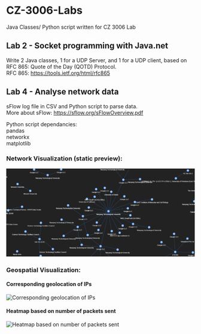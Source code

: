 # CZ-3006-Labs
Java Classes/ Python script written for CZ 3006 Lab  

## Lab 2 - Socket programming with Java.net  
Write 2 Java classes, 1 for a UDP Server, and 1 for a UDP client, based on RFC 865: Quote of the Day (QOTD) Protocol.  
RFC 865: https://tools.ietf.org/html/rfc865  

## Lab 4 - Analyse network data
sFlow log file in CSV and Python script to parse data.  
More about sFlow: https://sflow.org/sFlowOverview.pdf   

Python script dependancies:  
pandas  
networkx  
matplotlib  

### Network Visualization (static preview):
![Network Visualization (static preview)](https://github.com/jsheng1996/CZ-3006-Labs/blob/master/cz3006lab4/img/network/static%20preview.png?raw=true)


### Geospatial Visualization:
#### Corresponding geolocation of IPs
![Corresponding geolocation of IPs](https://github.com/jsheng1996/CZ-3006-Labs/blob/master/cz3006lab4/img/overall/Overall%20IP%20Geolocations.png?raw=true) 

#### Heatmap based on number of packets sent
![Heatmap based on number of packets sent](https://github.com/jsheng1996/CZ-3006-Labs/blob/master/cz3006lab4/img/overall/Overall%20IP%20Heat%20Map.png?raw=true)

